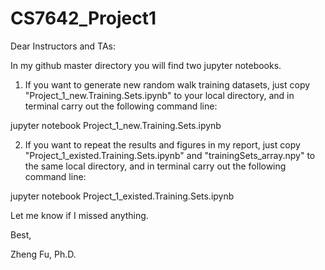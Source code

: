 # CS7642_Project1

Dear Instructors and TAs:

In my github master directory you will find two jupyter notebooks.

1. If you want to generate new random walk training datasets, just copy "Project_1_new.Training.Sets.ipynb" to your local directory, and in terminal carry out the following command line:

jupyter notebook Project_1_new.Training.Sets.ipynb

2. If you want to repeat the results and figures in my report, just copy "Project_1_existed.Training.Sets.ipynb" and "trainingSets_array.npy" to the same local directory, and in terminal carry out the following command line:

jupyter notebook Project_1_existed.Training.Sets.ipynb

Let me know if I missed anything.

Best,

Zheng Fu, Ph.D.

